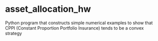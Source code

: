 # asset_allocation_hw
Python program that constructs  simple numerical examples to show that CPPI (Constant Proportion Portfolio Insurance) tends to be a convex strategy
